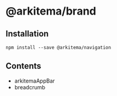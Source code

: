 # @arkitema/brand

## Installation

```
npm install --save @arkitema/navigation
```

## Contents

- arkitemaAppBar
- breadcrumb
